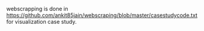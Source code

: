 webscrapping is done in https://github.com/ankit85jain/webscraping/blob/master/casestudycode.txt for visualization case study.
